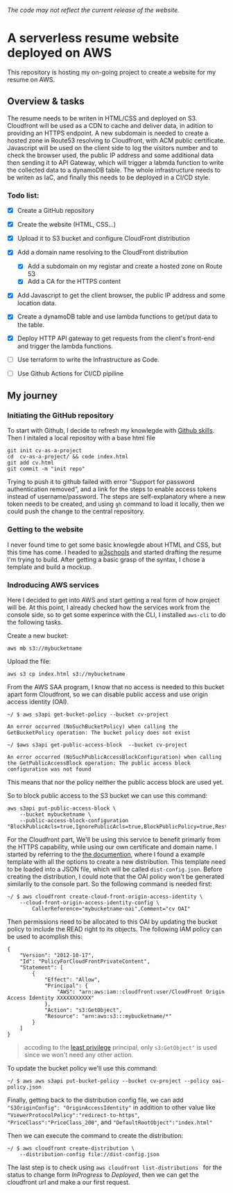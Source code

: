 *The code may not reflect the current release of the website.*

# A serverless resume website deployed on AWS

This repository is hosting my on-going project to create a website for my resume on AWS.

## Overview & tasks

The resume needs to be writen in HTML/CSS and deployed on S3. Cloudfront will be used as a CDN to cache and deliver data, in adition to providing an HTTPS endpoint. A new subdomain is needed to create a hosted zone in Route53 resolving to Cloudfront, with ACM public certificate. Javascript will be used on the client side to log the visitors number and to check the browser used, the public IP address and some additional data then sending it to API Gateway, which will trigger a labmda function to write the collected data to a dynamoDB table. The whole infrastructure needs to be writen as IaC, and finally this needs to be deployed in a CI/CD style.

### Todo list:

* [x] Create a GitHub repository
* [x] Create the website (HTML, CSS...)
* [x] Upload it to S3 bucket and configure CloudFront distribution
* [x] Add a domain name resolving to the CloudFront distribution
    * [x] Add a subdomain on my registar and create a hosted zone on Route 53
    * [x]  Add a CA for the HTTPS content
* [x] Add Javascript to get the client browser, the public IP address and some location data.
* [x] Create a dynamoDB table and use lambda functions to get/put data to the table.
* [x] Deploy HTTP API gateway to get requests from the client's front-end and trigger the lambda functions.
* [ ] Use terraform to write the Infrastructure as Code.
* [ ] Use Github Actions for CI/CD pipiline


## My journey

### Initiating the GitHub repository
To start with Github, I decide to refresh my knowlegde with [Github skills](https://skills.github.com/). Then I initaled a local repositoy with a base html file
```
git init cv-as-a-project
cd  cv-as-a-project/ && code index.html
git add cv.html
git commit -m "init repo"
```
Trying to push it to github failed with error "Support for password authentication removed”, and a link for the steps to enable access tokens instead of username/password. The steps are self-explanatory where a new token needs to be created, and using `gh` command to load it locally, then we could push the change to the central repository.


### Getting to the website
I never found time to get some basic knowlegde about HTML and CSS, but this time has come. I headed to [w3schools](https://www.w3schools.com/) and started drafting the resume I'm trying to build. After getting a basic grasp of the syntax, I chose a template and build a mockup.

### Indroducing AWS services
Here I decided to get into AWS and start getting a real form of how project will be. At this point, I already checked how the services work from the console side, so to get some experince with the CLI, I installed `aws-cli`  to do the following tasks.

Create a new bucket:
```
aws mb s3://mybucketname
```
Upload the file:
```
aws s3 cp index.html s3://mybucketname
```
From the AWS SAA program, I know that no access is needed to this bucket apart form Cloudfront, so we can disable public access and use origin access identity (OAI).
```
~/ $ aws s3api get-bucket-policy --bucket cv-project

An error occurred (NoSuchBucketPolicy) when calling the GetBucketPolicy operation: The bucket policy does not exist

~/ $aws s3api get-public-access-block  --bucket cv-project

An error occurred (NoSuchPublicAccessBlockConfiguration) when calling the GetPublicAccessBlock operation: The public access block configuration was not found
```
This means that nor the policy neither the public access block are used yet.

So to block public access to the S3 bucket we can use this command: 
```
aws s3api put-public-access-block \
    --bucket mybucketname \
    --public-access-block-configuration "BlockPublicAcls=true,IgnorePublicAcls=true,BlockPublicPolicy=true,RestrictPublicBuckets=true"
```
For the Cloudfront part, We'll be using this service  to benefit primarly from the HTTPS capability, while using our own certificate and domain name. I started by referring to the [the documention](https://docs.aws.amazon.com/cli/latest/reference/cloudfront/create-distribution.html), where I found a example template with all the options to create a new distribution. This template need to be loaded into a JSON file, which will be called `dist-config.json`. Before creating the distribution, I could note that the OAI policy won't be generated similarlly to the console part. So the following command is needed first:
```
~/ $ aws cloudfront create-cloud-front-origin-access-identity \
    --cloud-front-origin-access-identity-config \
        CallerReference="mybucketname-oai",Comment="cv OAI"
``` 
Then permissions need to be allocated to this OAI by updating the bucket policy to include the READ right to its objects. The following IAM policy can be used to acomplish this:
```
{
    "Version": "2012-10-17",
    "Id": "PolicyForCloudFrontPrivateContent",
    "Statement": [
        {
            "Effect": "Allow",
            "Principal": {
                "AWS": "arn:aws:iam::cloudfront:user/CloudFront Origin Access Identity XXXXXXXXXXX"
            },
            "Action": "s3:GetObject",
            "Resource": "arn:aws:s3:::mybucketname/*"
        }
    ]
}
```

>accoding to the [least privilege](https://aws.amazon.com/blogs/security/techniques-for-writing-least-privilege-iam-policies/) principal, only `s3:GetObject"` is used since we won't need any other action.

To update the bucket policy we'll use this command:
```
~/ $ aws aws s3api put-bucket-policy --bucket cv-project --policy oai-policy.json
```

Finally, getting back to the distribution config file, we can add `"S3OriginConfig": "OriginAccessIdentity"` in addition to other value like  `"ViewerProtocolPolicy":"redirect-to-https"`, `"PriceClass":"PriceClass_200"`, and  `"DefaultRootObject":"index.html"`

Then we can execute the command to create the distribution:
```
~/ $ aws cloudfront create-distribution \
    --distribution-config file://dist-config.json
```

The last step is to check using `aws cloudfront list-distributions ` for the status to change form *InProgress* to *Deployed*, then we can get the cloudfront url and make a our first request.
